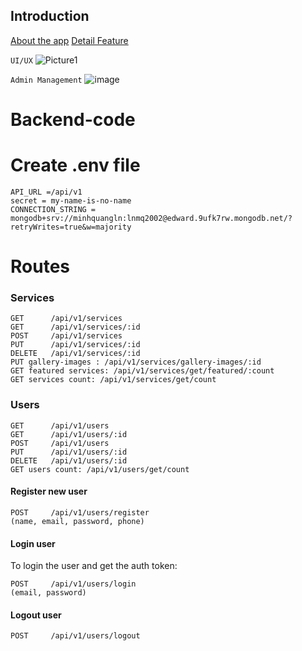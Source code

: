 ## Introduction

[About the app](https://docs.google.com/presentation/d/1vDmj-XonC4_nYA6ds9e_AqG9BoQ3rEZd/edit?usp=sharing&ouid=100802006352180414710&rtpof=true&sd=true)
[Detail Feature](https://docs.google.com/presentation/d/1vDmj-XonC4_nYA6ds9e_AqG9BoQ3rEZd/edit?usp=sharing&ouid=100802006352180414710&rtpof=true&sd=true)

`UI/UX`
![Picture1](https://github.com/QuangEdward/lamsachhoanhaocompany_backend/assets/118035047/295869c2-af86-4811-91ca-95a66b1c6fcf)

`Admin Management`
![image](https://github.com/QuangEdward/lamsachhoanhaocompany_backend/assets/118035047/f4c9b03f-12fd-4742-968d-d4b7ec9799b3)



# Backend-code

# Create .env file
```
API_URL =/api/v1
secret = my-name-is-no-name
CONNECTION_STRING = mongodb+srv://minhquangln:lnmq2002@edward.9ufk7rw.mongodb.net/?retryWrites=true&w=majority
```

# Routes

### Services

```
GET      /api/v1/services
GET      /api/v1/services/:id
POST     /api/v1/services
PUT      /api/v1/services/:id
DELETE   /api/v1/services/:id
PUT gallery-images : /api/v1/services/gallery-images/:id
GET featured services: /api/v1/services/get/featured/:count
GET services count: /api/v1/services/get/count
```

### Users

```
GET      /api/v1/users
GET      /api/v1/users/:id
POST     /api/v1/users
PUT      /api/v1/users/:id
DELETE   /api/v1/users/:id
GET users count: /api/v1/users/get/count
```

#### Register new user

```
POST     /api/v1/users/register
(name, email, password, phone)
```

#### Login user

To login the user and get the auth token:

```
POST     /api/v1/users/login
(email, password)
```
#### Logout user

```
POST     /api/v1/users/logout

```

